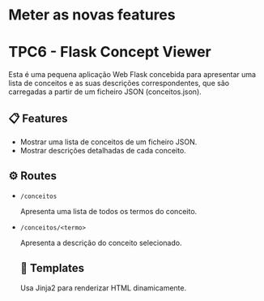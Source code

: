 
<h1>Meter as novas features</h1>


<h1>TPC6 - Flask Concept Viewer</h1>

Esta é uma pequena aplicação Web Flask concebida para apresentar uma lista de conceitos e as suas descrições correspondentes, que são carregadas a partir de um ficheiro JSON (conceitos.json).

## 📋 Features

- Mostrar uma lista de conceitos de um ficheiro JSON.
- Mostrar descrições detalhadas de cada conceito.

## ⚙️ Routes 

- `/conceitos`  

  Apresenta uma lista de todos os termos do conceito.
  
- `/conceitos/<termo>`

  Apresenta a descrição do conceito selecionado.

  ## 🧩 Templates

  Usa Jinja2 para renderizar HTML dinamicamente.


